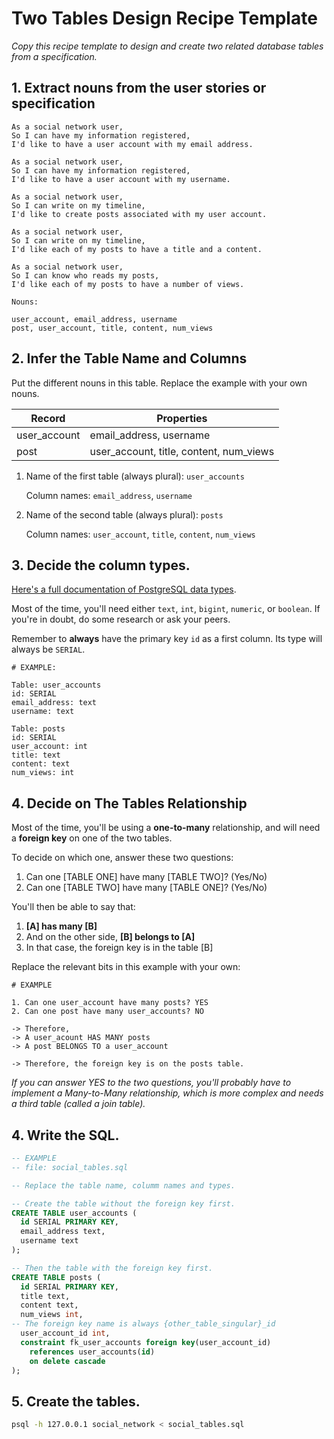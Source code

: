 # Two Tables Design Recipe Template

_Copy this recipe template to design and create two related database tables from a specification._

## 1. Extract nouns from the user stories or specification

```
As a social network user,
So I can have my information registered,
I'd like to have a user account with my email address.

As a social network user,
So I can have my information registered,
I'd like to have a user account with my username.

As a social network user,
So I can write on my timeline,
I'd like to create posts associated with my user account.

As a social network user,
So I can write on my timeline,
I'd like each of my posts to have a title and a content.

As a social network user,
So I can know who reads my posts,
I'd like each of my posts to have a number of views.
```

```
Nouns:

user_account, email_address, username
post, user_account, title, content, num_views

```

## 2. Infer the Table Name and Columns

Put the different nouns in this table. Replace the example with your own nouns.

| Record                | Properties                              |
| --------------------- | --------------------------------------- |
| user_account          | email_address, username                 |
| post                  | user_account, title, content, num_views |

1. Name of the first table (always plural): `user_accounts` 

    Column names: `email_address`, `username`

2. Name of the second table (always plural): `posts` 

    Column names: `user_account`, `title`, `content`, `num_views`

## 3. Decide the column types.

[Here's a full documentation of PostgreSQL data types](https://www.postgresql.org/docs/current/datatype.html).

Most of the time, you'll need either `text`, `int`, `bigint`, `numeric`, or `boolean`. If you're in doubt, do some research or ask your peers.

Remember to **always** have the primary key `id` as a first column. Its type will always be `SERIAL`.

```
# EXAMPLE:

Table: user_accounts
id: SERIAL
email_address: text
username: text

Table: posts
id: SERIAL
user_account: int
title: text
content: text
num_views: int
```

## 4. Decide on The Tables Relationship

Most of the time, you'll be using a **one-to-many** relationship, and will need a **foreign key** on one of the two tables.

To decide on which one, answer these two questions:

1. Can one [TABLE ONE] have many [TABLE TWO]? (Yes/No)
2. Can one [TABLE TWO] have many [TABLE ONE]? (Yes/No)

You'll then be able to say that:

1. **[A] has many [B]**
2. And on the other side, **[B] belongs to [A]**
3. In that case, the foreign key is in the table [B]

Replace the relevant bits in this example with your own:

```
# EXAMPLE

1. Can one user_account have many posts? YES
2. Can one post have many user_accounts? NO

-> Therefore,
-> A user_acount HAS MANY posts
-> A post BELONGS TO a user_account

-> Therefore, the foreign key is on the posts table.
```

*If you can answer YES to the two questions, you'll probably have to implement a Many-to-Many relationship, which is more complex and needs a third table (called a join table).*

## 4. Write the SQL.

```sql
-- EXAMPLE
-- file: social_tables.sql

-- Replace the table name, columm names and types.

-- Create the table without the foreign key first.
CREATE TABLE user_accounts (
  id SERIAL PRIMARY KEY,
  email_address text,
  username text
);

-- Then the table with the foreign key first.
CREATE TABLE posts (
  id SERIAL PRIMARY KEY,
  title text,
  content text,
  num_views int,
-- The foreign key name is always {other_table_singular}_id
  user_account_id int,
  constraint fk_user_accounts foreign key(user_account_id)
    references user_accounts(id)
    on delete cascade
);
```

## 5. Create the tables.

```bash
psql -h 127.0.0.1 social_network < social_tables.sql
```